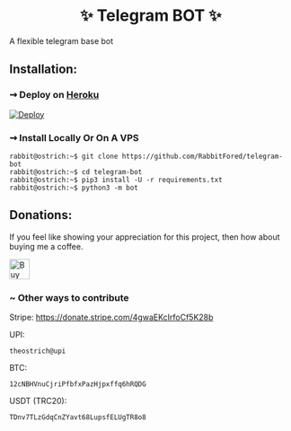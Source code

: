 <h1 align="center"> 
    ✨ Telegram BOT ✨ 
</h1>
A flexible telegram base bot


## Installation:

### ⇝ Deploy on [Heroku](https://heroku.com)
[![Deploy](https://www.herokucdn.com/deploy/button.svg)](https://heroku.com/deploy)
### ⇝ Install Locally Or On A VPS

```console
rabbit@ostrich:~$ git clone https://github.com/RabbitFored/telegram-bot
rabbit@ostrich:~$ cd telegram-bot
rabbit@ostrich:~$ pip3 install -U -r requirements.txt
rabbit@ostrich:~$ python3 -m bot
```

## Donations:

<p> If you feel like showing your appreciation for this project, then how about buying me a coffee.</p>
<a href='https://ko-fi.com/rabbitfored' target='_blank'><img height='36' style='border:0px;height:36px;' src='https://storage.ko-fi.com/cdn/kofi3.png?v=3' border='0' alt='Buy Me a Coffee at ko-fi.com'/></a>

### ~ Other ways to contribute
Stripe:
https://donate.stripe.com/4gwaEKcIrfoCf5K28b

UPI: 
```
theostrich@upi
```

BTC: 
```
12cNBHVnuCjriPfbfxPazHjpxffq6hRQDG
```

USDT (TRC20): 
```
TDnv7TLzGdqCnZYavt68LupsfELUgTR8o8
```